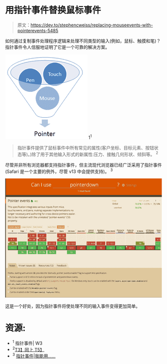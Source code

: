 # 用指针事件替换鼠标事件

> 原文：<https://dev.to/stephencweiss/replacing-mouseevents-with-pointerevents-5485>

如何通过复制事件处理程序逻辑来处理不同类型的输入(例如，鼠标、触摸和笔)？指针事件令人信服地证明了它是一个可靠的解决方案。

[![pointer](img/3f4fff4816a71ddcb89c7afb1fde1ae1.png)](///static/7aac3619127b537520b5240c5349b4eb/b100d/pointer.png) 1<sup>1</sup>

> 指针事件提供了鼠标事件中所有常见的属性(客户坐标、目标元素、按钮状态等)。)除了用于其他输入形式的新属性:压力、接触几何形状、倾斜等。 <sup>2</sup>

尽管并非所有浏览器都支持指针事件，但主流现代浏览器已经广泛采用了指针事件(Safari 是一个主要的例外，尽管 v13 中会提供支持)。 <sup>3</sup>

[![can i use pointer events](img/b928c68fe79efcccca42619ec2e48530.png)](///static/d5a8fc72a4b6eb9dda8ce0e7f269111d/1589a/can-i-use-pointer-events.png)

这是一个好处，因为指针事件将使处理不同的输入事件变得更加简单。

# 资源:

*   <sup>1</sup> 指针事件| W3
*   <sup>2</sup>[T3】同上 T5】](https://www.w3.org/TR/pointerevents/)
*   <sup>3</sup> [指针事件|我能用……](https://caniuse.com/#search=pointerdown)